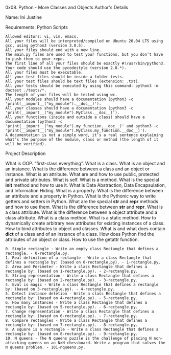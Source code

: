 0x08. Python - More Classes and Objects
Author's Details

Name: Ini Justine

Requirements:
Python Scripts

    Allowed editors: vi, vim, emacs.
    All your files will be interpreted/compiled on Ubuntu 20.04 LTS using gcc, using python3 (version 3.8.5).
    All your files should end with a new line.
    The main.py files are used to test your functions, but you don’t have to push them to your repo.
    The first line of all your files should be exactly #!/usr/bin/python3.
    Your code should use the pycodestyle (version 2.8.*).
    All your files must be executable.
    All your test files should be inside a folder tests.
    All your test files should be text files (extension: .txt).
    All your tests should be executed by using this command: python3 -m doctest ./tests/*.
    The length of your files will be tested using wc.
    All your modules should have a documentation (python3 -c 'print(__import__("my_module").__doc__)').
    All your classes should have a documentation (python3 -c 'print(__import__("my_module").MyClass.__doc__)').
    All your functions (inside and outside a class) should have a documentation (python3 -c 'print(__import__("my_module").my_function.__doc__)' and python3 -c 'print(__import__("my_module").MyClass.my_function.__doc__)').
    A documentation is not a simple word, it’s a real sentence explaining what’s the purpose of the module, class or method (the length of it will be verified).

Project Description

What is OOP. “first-class everything”. What is a class. What is an object and an instance. What is the difference between a class and an object or instance. What is an attribute. What are and how to use public, protected and private attributes. What is self. What is a method. What is the special __init__ method and how to use it. What is Data Abstraction, Data Encapsulation, and Information Hiding. What is a property. What is the difference between an attribute and a property in Python. What is the Pythonic way to write getters and setters in Python. What are the special __str__ and __repr__ methods and how to use them. What is the difference between __str__ and __repr__. What is a class attribute. What is the difference between a object attribute and a class attribute. What is a class method. What is a static method. How to dynamically create arbitrary new attributes for existing instances of a class. How to bind attributes to object and classes. What is and what does contain __dict__ of a class and of an instance of a class. How does Python find the attributes of an object or class. How to use the getattr function.

    0. Simple rectangle - Write an empty class Rectangle that defines a rectangle. - 0-rectangle.py.
    1. Real definition of a rectangle - Write a class Rectangle that defines a rectangle by: (based on 0-rectangle.py). - 1-rectangle.py.
    2. Area and Perimeter - Write a class Rectangle that defines a rectangle by: (based on 1-rectangle.py). - 2-rectangle.py.
    3. String representation - Write a class Rectangle that defines a rectangle by: (based on 2-rectangle.py). - 3-rectangle.py.
    4. Eval is magic - Write a class Rectangle that defines a rectangle by: (based on 3-rectangle.py). - 4-rectangle.py.
    5. Detect instance deletion - Write a class Rectangle that defines a rectangle by: (based on 4-rectangle.py). - 5-rectangle.py.
    6. How many instances - Write a class Rectangle that defines a rectangle by: (based on 5-rectangle.py). - 6-rectangle.py.
    7. Change representation - Write a class Rectangle that defines a rectangle by: (based on 6-rectangle.py). - 7-rectangle.py.
    8. Compare rectangles - Write a class Rectangle that defines a rectangle by: (based on 7-rectangle.py). - 8-rectangle.py.
    9. A square is a rectangle - Write a class Rectangle that defines a rectangle by: (based on 8-rectangle.py). - 9-rectangle.py.
    10. N queens - The N queens puzzle is the challenge of placing N non-attacking queens on an N×N chessboard. Write a program that solves the N queens problem. - 101-nqueens.py.

